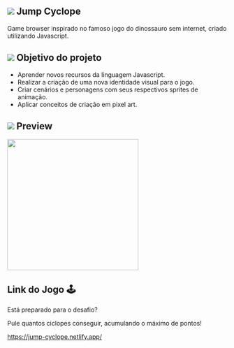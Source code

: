 ## <img src="https://github.com/rafael-vaz/jump-cyclope-browser-game/blob/main/icone.png"> Jump Cyclope

Game browser inspirado no famoso jogo do dinossauro sem internet, criado utilizando Javascript.

## <img src="https://github.com/rafael-vaz/jump-cyclope-browser-game/blob/main/personagens/heroi-sprite01.png"> Objetivo do projeto 

- Aprender novos recursos da linguagem Javascript.
- Realizar a criação de uma nova identidade visual para o jogo.
- Criar cenários e personagens com seus respectivos sprites de animação.
- Aplicar conceitos de criação em pixel art.

## <img src="https://github.com/rafael-vaz/jump-cyclope-browser-game/blob/main/personagens/ciclope-sprite02.png"> Preview

<img height="300px" src="https://lh3.googleusercontent.com/LYUrGKSm4Fa6Lvq9cxYmYN_jV6Lio6swW6x_du0a7aXEGLeU9lydKsaUd1FxHxylTSw1ybm91zHtrtYDaFQn7JeX-8ssr06J7vsgRc0D5V5E3Fsb_x4-NXaVWsuO8xOjumlbIeZ5gsP7T0hRfuJUlGRnaGjeCqH2BdIbUdRKg5MPOFJhxVoKo_6uESruQCe8SUzQmYM8Csr9DbJgZM8hScR_5ItBZ5rNap0rTlm6pAck2Ld1cIfwULSGWY8TGMSW9uJErveRV5TWZ4sm1i8QaqMVdUjfzq3tF9z5_vjRuIl2HwhU2noTpjD5xDmlME8WZ2msSh605vANI14TJU7jublxEGBy7PsbcSZyTfnoC_Rz6hvFsOZZ4dnpCEfRk-IBeoXqIHcQ3jsOjOxpsIImzcm_FVPXw4KHxRO9fYgOdfSLZ7tE2vDa6HPlVJ0H1VnEqylGJfjG6NXRrs8YDBVNpMumoijEKSRkZH_sewHtcwlAepXx4uAZLitHIW7Pma21OW9QGcX-eH7ONVbCJ3bp0OpSq9lbf862GPZ575o3CajC8y_1Ge1gtzLjavsAUmGvwq68A5DCIBAvMwnKMvB3GczFNcE0hJ5d0uaLPCPVvqdqLiL-shbMXZIk5NzEf_FYQf8CS9V-OomIFDKvnG1Jdu6bYUnaPcmDrZR9mQnW_4lTFOjDHYUiyp4ya2uTYKAqIQyRh_hRni-V96bQYwD5W_Q=w1171-h624-no?authuser=0">

## Link do Jogo 🕹️

Está preparado para o desafio? 

Pule quantos ciclopes conseguir, acumulando o máximo de pontos!

https://jump-cyclope.netlify.app/


